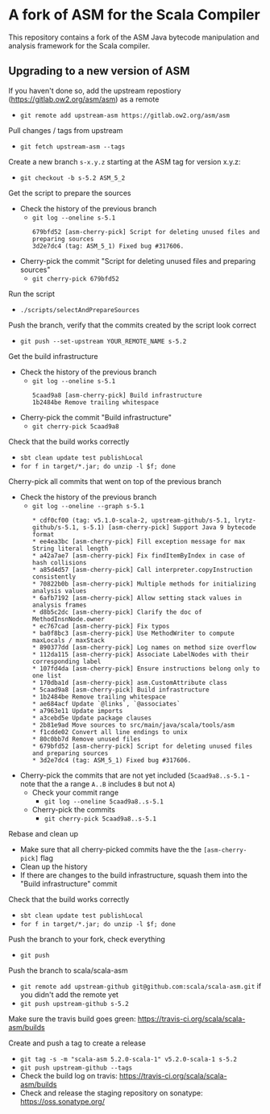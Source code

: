 # A fork of ASM for the Scala Compiler

This repository contains a fork of the ASM Java bytecode manipulation and analysis framework for the Scala compiler.

## Upgrading to a new version of ASM

If you haven't done so, add the upstream repostiory (https://gitlab.ow2.org/asm/asm) as a remote
  - `git remote add upstream-asm https://gitlab.ow2.org/asm/asm`

Pull changes / tags from upstream
  - `git fetch upstream-asm --tags`

Create a new branch `s-x.y.z` starting at the ASM tag for version x.y.z:
  - `git checkout -b s-5.2 ASM_5_2`

Get the script to prepare the sources
  - Check the history of the previous branch
    - `git log --oneline s-5.1`
      ```
      679bfd52 [asm-cherry-pick] Script for deleting unused files and preparing sources
      3d2e7dc4 (tag: ASM_5_1) Fixed bug #317606.
      ```
  - Cherry-pick the commit "Script for deleting unused files and preparing sources"
    - `git cherry-pick 679bfd52`

Run the script
  - `./scripts/selectAndPrepareSources`

Push the branch, verify that the commits created by the script look correct
  - `git push --set-upstream YOUR_REMOTE_NAME s-5.2`

Get the build infrastructure
  - Check the history of the previous branch
    - `git log --oneline s-5.1`
      ```
      5caad9a8 [asm-cherry-pick] Build infrastructure
      1b2484be Remove trailing whitespace
      ```
  - Cherry-pick the commit "Build infrastructure"
    - `git cherry-pick 5caad9a8`

Check that the build works correctly
  - `sbt clean update test publishLocal`
  - `for f in target/*.jar; do unzip -l $f; done`

Cherry-pick all commits that went on top of the previous branch
  - Check the history of the previous branch
    - `git log --oneline --graph s-5.1`
      ```
      * cdf0cf00 (tag: v5.1.0-scala-2, upstream-github/s-5.1, lrytz-github/s-5.1, s-5.1) [asm-cherry-pick] Support Java 9 bytecode format
      * ee4ea3bc [asm-cherry-pick] Fill exception message for max String literal length
      * a42a7ae7 [asm-cherry-pick] Fix findItemByIndex in case of hash collisions
      * a85d4d57 [asm-cherry-pick] Call interpreter.copyInstruction consistently
      * 70822b0b [asm-cherry-pick] Multiple methods for initializing analysis values
      * 6afb7192 [asm-cherry-pick] Allow setting stack values in analysis frames
      * d8b5c2dc [asm-cherry-pick] Clarify the doc of MethodInsnNode.owner
      * ec767cad [asm-cherry-pick] Fix typos
      * ba0f8bc3 [asm-cherry-pick] Use MethodWriter to compute maxLocals / maxStack
      * 890377dd [asm-cherry-pick] Log names on method size overflow
      * 112da115 [asm-cherry-pick] Associate LabelNodes with their corresponding label
      * 107fd4da [asm-cherry-pick] Ensure instructions belong only to one list
      * 170dba1d [asm-cherry-pick] asm.CustomAttribute class
      * 5caad9a8 [asm-cherry-pick] Build infrastructure
      * 1b2484be Remove trailing whitespace
      * ae684acf Update `@links`, `@associates`
      * a7963e11 Update imports
      * a3cebd5e Update package clauses
      * 2b81e9ad Move sources to src/main/java/scala/tools/asm
      * f1cdde02 Convert all line endings to unix
      * 80c0bb7d Remove unused files
      * 679bfd52 [asm-cherry-pick] Script for deleting unused files and preparing sources
      * 3d2e7dc4 (tag: ASM_5_1) Fixed bug #317606.
      ```
  - Cherry-pick the commits that are not yet included (`5caad9a8..s-5.1` - note that the a range `A..B` includes `B` but not `A`)
    - Check your commit range
      - `git log --oneline 5caad9a8..s-5.1`
    - Cherry-pick the commits
      - `git cherry-pick 5caad9a8..s-5.1`

Rebase and clean up
  - Make sure that all cherry-picked commits have the the `[asm-cherry-pick]` flag
  - Clean up the history
  - If there are changes to the build infrastructure, squash them into the "Build infrastructure" commit

Check that the build works correctly
  - `sbt clean update test publishLocal`
  - `for f in target/*.jar; do unzip -l $f; done`

Push the branch to your fork, check everything
  - `git push`

Push the branch to scala/scala-asm
  - `git remote add upstream-github git@github.com:scala/scala-asm.git` if you didn't add the remote yet
  - `git push upstream-github s-5.2`

Make sure the travis build goes green: https://travis-ci.org/scala/scala-asm/builds

Create and push a tag to create a release
  - `git tag -s -m "scala-asm 5.2.0-scala-1" v5.2.0-scala-1 s-5.2`
  - `git push upstream-github --tags`
  - Check the build log on travis: https://travis-ci.org/scala/scala-asm/builds
  - Check and release the staging repository on sonatype: https://oss.sonatype.org/
